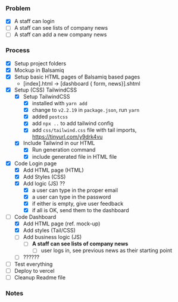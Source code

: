 ### Problem
- [x] A staff can login
- [ ] A staff can see lists of company news
- [ ] A staff can add a new company news

### Process
- [x] Setup project folders
- [x] Mockup in Balsamiq 
- [x] Setup basic HTML pages of Balsamiq based pages
  - [index].html -> [dashboard { form, news}].shtml
- [x] Setup (CSS) TailwindCSS
  - [x] Setup TailwindCSS
    - [x] installed with `yarn add`
    - [x] change to `v2.2.19` in `package.json`, run `yarn`
    - [x] added `postcss`
    - [x] add `npx ..` to add tailwind config
    - [x] add `css/tailwind.css` file with tail imports, https://tinyurl.com/y9drk4vu
  - [x] Include Tailwind in our HTML
    - [x] Run generation command
    - [x] include generated file in HTML file
- [x] Code Login page
    - [x] Add HTML page (HTML)
    - [x] Add Styles (CSS)
    - [x] Add logic (JS) ??
      - [x] a user can type in the proper email
      - [x] a user can type in the password
      - [x] if either is empty, give user feedback
      - [x] if all is OK, send them to the dashboard
- [ ] Code Dashboard
  - [x] Add HTML page (ref. mock-up)
  - [x] Add styles (Tail/CSS)
  - [ ] Add business logic (JS)
    - [ ] **A staff can see lists of company news**
      - [ ] user logs in, see previous news as their starting point
  - [ ] ??????
- [ ] Test everything
- [ ] Deploy to vercel
- [ ] Cleanup Readme file

### Notes
